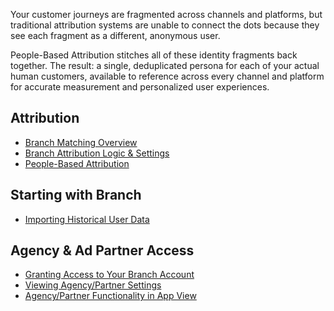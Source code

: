 Your customer journeys are fragmented across channels and platforms, but traditional attribution systems are unable to connect the dots because they see each fragment as a different, anonymous user.

People-Based Attribution stitches all of these identity fragments back together. The result: a single, deduplicated persona for each of your actual human customers, available to reference across every channel and platform for accurate measurement and personalized user experiences.

## Attribution
- [Branch Matching Overview](/resources/matching/)
- [Branch Attribution Logic & Settings](/resources/branch-attribution-logic-and-settings/)
- [People-Based Attribution](/dashboard/people-based-attribution/)
## Starting with Branch
- [Importing Historical User Data](/dashboard/importing-historical-user-data/)
## Agency & Ad Partner Access
- [Granting Access to Your Branch Account](/dashboard/granting-access-to-agencies-partners/)
- [Viewing Agency/Partner Settings](/dashboard/agency-view/)
- [Agency/Partner Functionality in App View](/dashboard/app-view/#agencies-in-app-view/)
